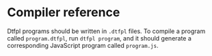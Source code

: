# Compiler reference

Dtfpl programs should be written in `.dtfpl` files. To compile a program called `program.dtfpl`, run `dtfpl program`, and it should generate a corresponding JavaScript program called `program.js`.
